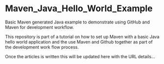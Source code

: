 # Maven_Java_Hello_World_Example
Basic Maven generated Java example to demonstrate using GitHub and Maven for development workflow. 

This repository is part of a tutorial on how to set up Maven with a basic Java hello world application and
the use Maven and Github together as part of the development work flow process.

Once the articles is written this will be updated here with the URL details...

